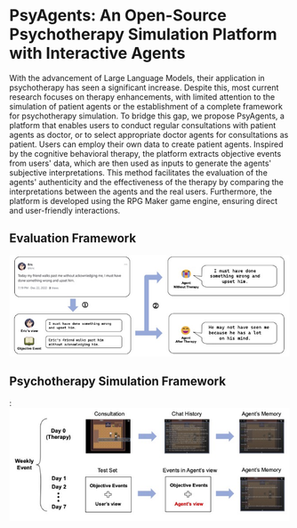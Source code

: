 # PsyAgents: An Open-Source Psychotherapy Simulation Platform with Interactive Agents

With the advancement of Large Language Models, their application in psychotherapy has seen a significant increase. Despite this, most current research focuses on therapy enhancements, with limited attention to the simulation of patient agents or the establishment of a complete framework for psychotherapy simulation. To bridge this gap, we propose PsyAgents, a platform that enables users to conduct regular consultations with patient agents as doctor, or to select appropriate doctor agents for consultations as patient. Users can employ their own data to create patient agents. Inspired by the cognitive behavioral therapy, the platform extracts objective events from  users' data, which are then used as inputs to generate the agents' subjective interpretations. This method facilitates the evaluation of the agents' authenticity and the effectiveness of the therapy by comparing the interpretations between the agents and the real users. Furthermore, the platform is developed using the RPG Maker game engine, ensuring direct and user-friendly interactions.

## Evaluation Framework
![evaluation](img/interpretation.jpg)

## Psychotherapy Simulation Framework
: ![framework](img/framework.jpg)
